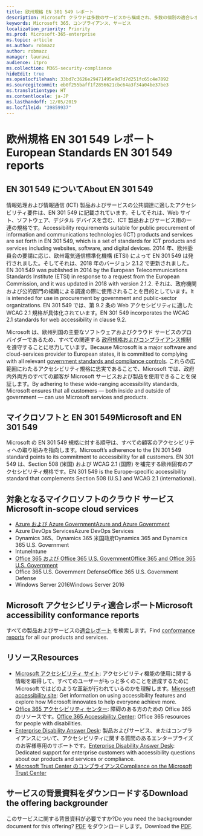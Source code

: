 ```yaml
---
title: 欧州規格 EN 301 549 レポート
description: Microsoft クラウドは多数のサービスから構成され、多数の個別の適合レポートに記載されています。
keywords: Microsoft 365、コンプライアンス、サービス
localization_priority: Priority
ms.prod: Microsoft-365-enterprise
ms.topic: article
ms.author: robmazz
author: robmazz
manager: laurawi
audience: itpro
ms.collection: M365-security-compliance
hideEdit: true
ms.openlocfilehash: 33bd7c3626e29471495e9d7d7d251fc65c4e7892
ms.sourcegitcommit: eb0f255baff1f2856621cbc64a3f34a04be37be3
ms.translationtype: HT
ms.contentlocale: ja-JP
ms.lasthandoff: 12/05/2019
ms.locfileid: "39859937"
---
```

# <a name="european-standards-en-301-549-reports"></a><span data-ttu-id="c07d2-104">欧州規格 EN 301 549 レポート</span><span class="sxs-lookup"><span data-stu-id="c07d2-104">European Standards EN 301 549 reports</span></span>

## <a name="about-en-301-549"></a><span data-ttu-id="c07d2-105">EN 301 549 について</span><span class="sxs-lookup"><span data-stu-id="c07d2-105">About EN 301 549</span></span>

<span data-ttu-id="c07d2-106">情報処理および情報通信 (ICT) 製品およびサービスの公共調達に適したアクセシビリティ要件は、EN 301 549 に記載されています。そしてそれは、Web サイト、ソフトウェア、デジタル デバイスを含む、ICT 製品およびサービス用の一連の規格です。</span><span class="sxs-lookup"><span data-stu-id="c07d2-106">Accessibility requirements suitable for public procurement of information and communications technologies (ICT) products and services are set forth in EN 301 549, which is a set of standards for ICT products and services including websites, software, and digital devices.</span></span> <span data-ttu-id="c07d2-107">2014 年、欧州委員会の要請に応じ、欧州電気通信標準化機構 (ETSI) によって EN 301 549 は発行されました。そしてそれは、2018 年のバージョン 2.1.2 で更新されました。</span><span class="sxs-lookup"><span data-stu-id="c07d2-107">EN 301 549 was published in 2014 by the European Telecommunications Standards Institute (ETSI) in response to a request from the European Commission, and it was updated in 2018 with version 2.1.2.</span></span> <span data-ttu-id="c07d2-108">それは、政府機関および公的部門の組織による調達の際に使用されることを目的としています。</span><span class="sxs-lookup"><span data-stu-id="c07d2-108">It is intended for use in procurement by government and public-sector organizations.</span></span> <span data-ttu-id="c07d2-109">EN 301 549 では、第 9.2 条の Web アクセシビリティに適した WCAG 2.1 規格が具体化されています。</span><span class="sxs-lookup"><span data-stu-id="c07d2-109">EN 301 549 incorporates the WCAG 2.1 standards for web accessibility in clause 9.2.</span></span>

<span data-ttu-id="c07d2-110">Microsoft は、欧州列国の主要なソフトウェアおよびクラウド サービスのプロバイダーであるため、すべての関連する [政府規格およびコンプライアンス規制](https://go.microsoft.com/fwlink/p/?linkid=2051708) を遵守することに尽力しています。</span><span class="sxs-lookup"><span data-stu-id="c07d2-110">Because Microsoft is a major software and cloud-services provider to European states, it is committed to complying with all relevant [government standards and compliance controls](https://go.microsoft.com/fwlink/p/?linkid=2051708).</span></span> <span data-ttu-id="c07d2-111">これらの広範囲にわたるアクセシビリティ規格に忠実であることで、Microsoft では、政府内外両方のすべての顧客が Microsoft サービスおよび製品を使用できることを保証します。</span><span class="sxs-lookup"><span data-stu-id="c07d2-111">By adhering to these wide-ranging accessibility standards, Microsoft ensures that all customers — both inside and outside of government — can use Microsoft services and products.</span></span>

## <a name="microsoft-and-en-301-549"></a><span data-ttu-id="c07d2-112">マイクロソフトと EN 301 549</span><span class="sxs-lookup"><span data-stu-id="c07d2-112">Microsoft and EN 301 549</span></span>

<span data-ttu-id="c07d2-113">Microsoft の EN 301 549 規格に対する順守は、すべての顧客のアクセシビリティへの取り組みを指向します。</span><span class="sxs-lookup"><span data-stu-id="c07d2-113">Microsoft’s adherence to the EN 301 549 standard points to its commitment to accessibility for all customers.</span></span> <span data-ttu-id="c07d2-114">EN 301 549 は、Section 508 (米国) および WCAG 2.1 (国際) を補完する欧州固有のアクセシビリティ規格です。</span><span class="sxs-lookup"><span data-stu-id="c07d2-114">EN 301 549 is the Europe-specific accessibility standard that complements Section 508 (U.S.) and WCAG 2.1 (international).</span></span>

## <a name="microsoft-in-scope-cloud-services"></a><span data-ttu-id="c07d2-115">対象となるマイクロソフトのクラウド サービス</span><span class="sxs-lookup"><span data-stu-id="c07d2-115">Microsoft in-scope cloud services</span></span>

- [<span data-ttu-id="c07d2-116">Azure および Azure Government</span><span class="sxs-lookup"><span data-stu-id="c07d2-116">Azure and Azure Government</span></span>](https://go.microsoft.com/fwlink/p/?linkid=2051569)
- <span data-ttu-id="c07d2-117">Azure DevOps Services</span><span class="sxs-lookup"><span data-stu-id="c07d2-117">Azure DevOps Services</span></span>
- <span data-ttu-id="c07d2-118">Dynamics 365、Dynamics 365 米国政府</span><span class="sxs-lookup"><span data-stu-id="c07d2-118">Dynamics 365 and Dynamics 365 U.S. Government</span></span>
- <span data-ttu-id="c07d2-119">Intune</span><span class="sxs-lookup"><span data-stu-id="c07d2-119">Intune</span></span>
- [<span data-ttu-id="c07d2-120">Office 365 および Office 365 U.S. Government</span><span class="sxs-lookup"><span data-stu-id="c07d2-120">Office 365 and Office 365 U.S. Government</span></span>](https://go.microsoft.com/fwlink/p/?LinkID=2077751)
- <span data-ttu-id="c07d2-121">Office 365 U.S. Government Defense</span><span class="sxs-lookup"><span data-stu-id="c07d2-121">Office 365 U.S. Government Defense</span></span>
- <span data-ttu-id="c07d2-122">Windows Server 2016</span><span class="sxs-lookup"><span data-stu-id="c07d2-122">Windows Server 2016</span></span>

## <a name="microsoft-accessibility-conformance-reports"></a><span data-ttu-id="c07d2-123">Microsoft アクセシビリティ適合レポート</span><span class="sxs-lookup"><span data-stu-id="c07d2-123">Microsoft accessibility conformance reports</span></span>

<span data-ttu-id="c07d2-124">すべての製品およびサービスの[適合レポート](https://go.microsoft.com/fwlink/p/?linkid=2050974) を検索します。</span><span class="sxs-lookup"><span data-stu-id="c07d2-124">Find [conformance reports](https://go.microsoft.com/fwlink/p/?linkid=2050974) for all our products and services.</span></span>

## <a name="resources"></a><span data-ttu-id="c07d2-125">リソース</span><span class="sxs-lookup"><span data-stu-id="c07d2-125">Resources</span></span>

- <span data-ttu-id="c07d2-126">[Microsoft アクセシビリティ サイト](https://www.microsoft.com/accessibility): アクセシビリティ機能の使用に関する情報を取得して、すべてのユーザーがもっと多くのことを達成するために Microsoft ではどのような革新が行われているのかを理解します。</span><span class="sxs-lookup"><span data-stu-id="c07d2-126">[Microsoft accessibility site](https://www.microsoft.com/accessibility): Get information on using accessibility features and explore how Microsoft innovates to help everyone achieve more.</span></span>
- <span data-ttu-id="c07d2-127">[Office 365 アクセシビリティ センター](https://go.microsoft.com/fwlink/p/?linkid=2051801): 障碍のある方のための Office 365 のリソースです。</span><span class="sxs-lookup"><span data-stu-id="c07d2-127">[Office 365 Accessibility Center](https://go.microsoft.com/fwlink/p/?linkid=2051801): Office 365 resources for people with disabilities.</span></span>
- <span data-ttu-id="c07d2-128">[Enterprise Disability Answer Desk](https://go.microsoft.com/fwlink/p/?linkid=2050890): 製品およびサービス、またはコンプライアンスについて、アクセシビリティに関する質問のあるエンタープライズのお客様専用のサポートです。</span><span class="sxs-lookup"><span data-stu-id="c07d2-128">[Enterprise Disability Answer Desk](https://go.microsoft.com/fwlink/p/?linkid=2050890): Dedicated support for enterprise customers with accessibility questions about our products and services or compliance.</span></span>
- [<span data-ttu-id="c07d2-129">Microsoft Trust Center のコンプライアンス</span><span class="sxs-lookup"><span data-stu-id="c07d2-129">Compliance on the Microsoft Trust Center</span></span>](https://www.microsoft.com/trust-center/compliance/compliance-overview)

## <a name="download-the-offering-backgrounder"></a><span data-ttu-id="c07d2-130">サービスの背景資料をダウンロードする</span><span class="sxs-lookup"><span data-stu-id="c07d2-130">Download the offering backgrounder</span></span>

<span data-ttu-id="c07d2-131">このサービスに関する背景資料が必要ですか?</span><span class="sxs-lookup"><span data-stu-id="c07d2-131">Do you need the backgrounder document for this offering?</span></span> <span data-ttu-id="c07d2-132">[PDF](https://download.microsoft.com/download/F/B/B/FBB0D35E-A1B3-4078-A75D-702368311649/China-Compliance.pdf) をダウンロードします。</span><span class="sxs-lookup"><span data-stu-id="c07d2-132">Download the [PDF](https://download.microsoft.com/download/F/B/B/FBB0D35E-A1B3-4078-A75D-702368311649/China-Compliance.pdf).</span></span>

